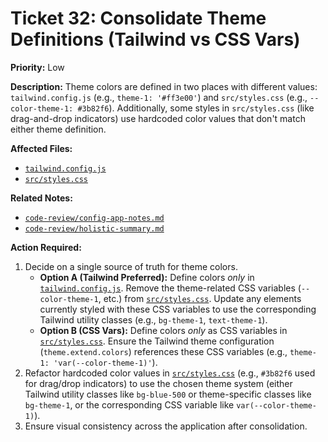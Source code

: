 # Ticket 32: Consolidate Theme Definitions (Tailwind vs CSS Vars)

**Priority:** Low

**Description:** Theme colors are defined in two places with different values: `tailwind.config.js` (e.g., `theme-1: '#ff3e00'`) and `src/styles.css` (e.g., `--color-theme-1: #3b82f6`). Additionally, some styles in `src/styles.css` (like drag-and-drop indicators) use hardcoded color values that don't match either theme definition.

**Affected Files:**

*   [`tailwind.config.js`](tailwind.config.js)
*   [`src/styles.css`](src/styles.css)

**Related Notes:**

*   [`code-review/config-app-notes.md`](code-review/config-app-notes.md)
*   [`code-review/holistic-summary.md`](code-review/holistic-summary.md)

**Action Required:**

1.  Decide on a single source of truth for theme colors.
    *   **Option A (Tailwind Preferred):** Define colors *only* in [`tailwind.config.js`](tailwind.config.js). Remove the theme-related CSS variables (`--color-theme-1`, etc.) from [`src/styles.css`](src/styles.css). Update any elements currently styled with these CSS variables to use the corresponding Tailwind utility classes (e.g., `bg-theme-1`, `text-theme-1`).
    *   **Option B (CSS Vars):** Define colors *only* as CSS variables in [`src/styles.css`](src/styles.css). Ensure the Tailwind theme configuration (`theme.extend.colors`) references these CSS variables (e.g., `theme-1: 'var(--color-theme-1)'`).
2.  Refactor hardcoded color values in [`src/styles.css`](src/styles.css) (e.g., `#3b82f6` used for drag/drop indicators) to use the chosen theme system (either Tailwind utility classes like `bg-blue-500` or theme-specific classes like `bg-theme-1`, or the corresponding CSS variable like `var(--color-theme-1)`).
3.  Ensure visual consistency across the application after consolidation. 